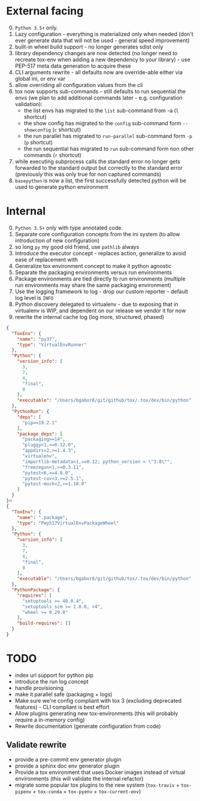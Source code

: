 # External facing
0. ``Python 3.5+`` only.
1. Lazy configuration - everything is materialized only when needed (don't ever generate data that will not be used - general speed improvement)
2. built-in wheel build support - no longer generates sdist only
3. library dependency changes are now detected (no longer need to recreate tox-env when adding a new dependency to your library) - use PEP-517 meta data generation to acquire these
4. CLI arguments rewrite - all defaults now are override-able either via global ini, or env var
5. allow overriding all configuration values from the cli
6. tox now supports sub-commands - still defaults to run sequential the envs (we plan to add additional commands later - e.g. configuration validation):
   - the list envs has migrated to the `list` sub-command from -a (`l` shortcut)
   - the show config has migrated to the `config` sub-command form `--showconfig` (`c` shortcut)
   - the run parallel has migrated to `run-parallel` sub-command form `-p` (`p` shortcut)
   - the run sequential has migrated to `run` sub-command form non other commands (`r` shortcut)
7. while executing subprocess calls the standard error no longer gets forwarded to the standard output but correctly to the standard error (previously this was only true for
non captured commands)
8. ``basepython`` is now a list, the first successfully detected python will be used to generate python environment

# Internal
0. ``Python 3.5+`` only with type annotated code.
1. Separate core configuration concepts from the ini system (to allow introduction of new configuration)
2. so long `py` my good old friend, use `pathlib` always
3. Introduce the executor concept - replaces action, generalize to avoid ease of replacement with
4. Generalize tox environment concept to make it python agnostic
5. Separate the packaging environments versus run environments
6. Package environments are tied directly to run environments (multiple run environments may share the same packaging environment)
7. Use the logging framework to log - drop our custom reporter - default log level is `INFO`
8. Python discovery delegated to virtualenv - due to exposing that in virtualenv is WIP, and dependent on our release we vendor it for now
9. rewrite the internal cache log (log more, structured, phased)

```json
{
  "ToxEnv": {
    "name": "py37",
    "type": "VirtualEnvRunner"
  },
  "Python": {
    "version_info": [
      3,
      7,
      4,
      "final",
      0
    ],
    "executable": "/Users/bgabor8/git/github/tox/.tox/dev/bin/python"
  },
  "PythonRun": {
    "deps": [
      "pip==19.2.1"
    ],
    "package_deps": [
      "packaging>=14",
      "pluggy<1,>=0.12.0",
      "appdirs<2,>=1.4.3",
      "virtualenv",
      "importlib-metadata<1,>=0.12; python_version < \"3.8\"",
      "freezegun<1,>=0.3.11",
      "pytest<6,>=4.0.0",
      "pytest-cov<3,>=2.5.1",
      "pytest-mock<2,>=1.10.0"
    ]
  }
}⏎
{
  "ToxEnv": {
    "name": ".package",
    "type": "Pep517VirtualEnvPackageWheel"
  },
  "Python": {
    "version_info": [
      3,
      7,
      4,
      "final",
      0
    ],
    "executable": "/Users/bgabor8/git/github/tox/.tox/dev/bin/python"
  },
  "PythonPackage": {
    "requires": [
      "setuptools >= 40.0.4",
      "setuptools_scm >= 2.0.0, <4",
      "wheel >= 0.29.0"
    ],
    "build-requires": []
  }
}
```

# TODO
* index url support for python pip
* introduce the run log concept
* handle provisioning
* make it parallel safe (packaging + logs)
* Make sure we're config compliant with tox 3 (excluding deprecated features) - CLI compliant is best effort
* Allow plugins generating new tox-environments (this will probably require a in-memory config)
* Rewrite documentation (generate configuration from code)

## Validate rewrite
* provide a pre-commit env generator plugin
* provide a sphinx doc env generator plugin
* Provide a tox environment that uses Docker images instead of virtual environments (this will validate the internal refactor)
* migrate some popular tox plugins to the new system (`tox-travis` + `tox-pipenv` + `tox-conda` + `tox-pyenv` + `tox-current-env`)

